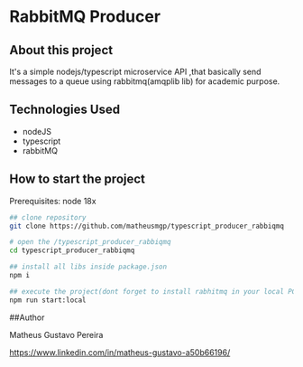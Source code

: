 # RabbitMQ Producer

## About this project

It's a simple nodejs/typescript microservice API ,that basically send messages to a queue using rabbitmq(amqplib lib) for academic purpose.

## Technologies Used

- nodeJS
- typescript
- rabbitMQ



## How to start the project

Prerequisites: node 18x

```bash
## clone repository
git clone https://github.com/matheusmgp/typescript_producer_rabbiqmq

# open the /typescript_producer_rabbiqmq
cd typescript_producer_rabbiqmq

## install all libs inside package.json
npm i

## execute the project(dont forget to install rabhitmq in your local PC or use docker container)
npm run start:local
```

##Author

Matheus Gustavo Pereira

https://www.linkedin.com/in/matheus-gustavo-a50b66196/
